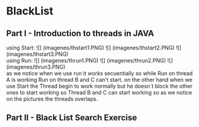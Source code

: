 # BlackList
## Part I - Introduction to threads in JAVA
using Start:
![] (imagenes/thstart1.PNG)
![] (imagenes/thstart2.PNG)
![] (imagenes/thstart3.PNG)  
using Run:
![] (imagenes/thrun1.PNG)
![] (imagenes/thrun2.PNG)
![] (imagenes/thrun3.PNG)  
as we notice when we use run it works secuentially so while Run on thread A is working Run on thread B and C can't start.
on the other hand when we use Start the Thread begin to work normally but he doesn´t block the other ones to start working so Thread B and C can start working
so as we notice on the pictures the threads overlaps.

## Part II - Black List Search Exercise 
